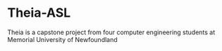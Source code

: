 # Theia-ASL
Theia is a capstone project from four computer engineering students at Memorial University of Newfoundland
